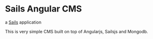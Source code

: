 # Sails Angular CMS

a [Sails](http://sailsjs.org) application

This is very simple CMS built on top of Angularjs, Sailsjs and Mongodb.
